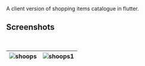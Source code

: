 A client version of shopping items catalogue in flutter.

## Screenshots 
<br>

| ![shoops](https://github.com/YadavYashvant/Shoops/assets/113130559/d834a6cb-6938-4b7d-a2e4-57c5d7b2fc05) | ![shoops1](https://github.com/YadavYashvant/Shoops/assets/113130559/51bd4d0c-2b15-4e35-b17f-103d76f3a92a) |
|-------------------------------------------------------|-------------------------------------------------------|
